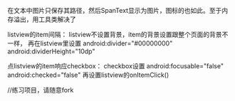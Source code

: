 在文本中图片只保存其路径，然后SpanText显示为图片，图标的也如此。至于内存溢出，用工具类解决了

listview的item间隔：
	listview不设置背景，item的背景设置跟整个页面的背景不一样，
	再在listview里设置
	android:divider="#00000000"
	android:dividerHeight="10dp"

点listview的item响应checkbox：
	checkbox设置
        android:focusable="false"
        android:checked="false"
    再设置listview的onItemClick()


//练习项目，请随意fork